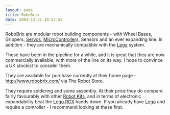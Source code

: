 ```yaml
---
layout: page
title: RoboBrix
date: 2004-12-31 19:57:53
---
```

<p>RoboBrix are modular robot building components - with Wheel Bases, Grippers, <a class="wiki" href="/wiki/servo_motor.html" title="A motor with built in positioning control - easily interfaced with digital systems">Servos</a>, <a a="" brain="" class="wiki" for="" href="/wiki/microcontroller.html" robot="" title="A programmable digital controller (or ">MicroController</a>s, Sensors and an ever expanding line. In addition - they are mechanically compatible with the <a class="wiki" href="/wiki/lego.html" title="The best known construction toy">Lego</a> system.
</p>
<p>These have been in the pipeline for a while, and it is great that they are now commercially available, with more of the line on its way. I hope to convince a UK stockist to consider them.
</p>
<p>They are available for purchase currently at their home page - <a href="http://www.robobrix.com/" rel="external" target="_blank">http://www.robobrix.com/</a> via The Robot Store.
</p>
<p>They require soldering and some assembly. At their price they do compare fairly favourably with other <a class="wiki" href="/wiki/robot_kits.html" title="Robot Kits">Robot Kits</a>, and in terms of electronic expandability beat the <a class="wiki" href="/wiki/rcx.html" title="The Lego RCX">Lego RCX</a> hands down. If you already have <a class="wiki" href="/wiki/lego.html" title="The best known construction toy">Lego</a> and require a controller - I recommend looking at these first.
</p>
